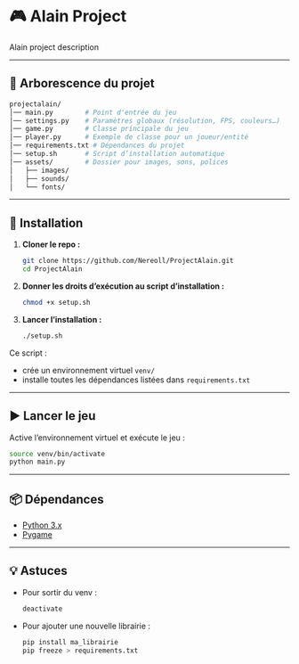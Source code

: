 # 🎮 Alain Project

Alain project description

---

## 📂 Arborescence du projet

```bash
projectalain/
│── main.py        # Point d'entrée du jeu
│── settings.py    # Paramètres globaux (résolution, FPS, couleurs…)
│── game.py        # Classe principale du jeu
│── player.py      # Exemple de classe pour un joueur/entité
│── requirements.txt # Dépendances du projet
│── setup.sh       # Script d’installation automatique
│── assets/        # Dossier pour images, sons, polices
│   ├── images/
│   ├── sounds/
│   └── fonts/
```

---

## 🚀 Installation

1. **Cloner le repo :**

   ```bash
   git clone https://github.com/Nereoll/ProjectAlain.git
   cd ProjectAlain
   ```

2. **Donner les droits d’exécution au script d’installation :**

   ```bash
   chmod +x setup.sh
   ```

3. **Lancer l’installation :**

   ```bash
   ./setup.sh
   ```

Ce script :

- crée un environnement virtuel `venv/`
- installe toutes les dépendances listées dans `requirements.txt`

---

## ▶️ Lancer le jeu

Active l’environnement virtuel et exécute le jeu :

```bash
source venv/bin/activate
python main.py
```

---

## 📦 Dépendances

- [Python 3.x](https://www.python.org/)
- [Pygame](https://www.pygame.org/)

---

## 💡 Astuces

- Pour sortir du venv :

  ```bash
  deactivate
  ```

- Pour ajouter une nouvelle librairie :

  ```bash
  pip install ma_librairie
  pip freeze > requirements.txt
  ```
